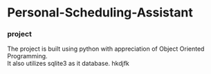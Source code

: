 # Personal-Scheduling-Assistant
### project 

The project is built using python with appreciation of Object Oriented Programming.<br />
It also utilizes sqlite3 as it database.
hkdjfk
